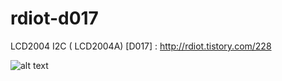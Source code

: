 # rdiot-d017
LCD2004 I2C ( LCD2004A) [D017] : http://rdiot.tistory.com/228

![alt text](http://cfile21.uf.tistory.com/image/21497A4657E281C119778B)
